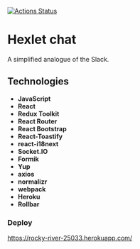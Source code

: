[![Actions Status](https://github.com/Bonamente/frontend-project-lvl4/workflows/hexlet-check/badge.svg)](https://github.com/Bonamente/frontend-project-lvl4/actions)

# Hexlet chat
 A simplified analogue of the Slack.
 
## Technologies
- **JavaScript**
- **React**
- **Redux Toolkit**
- **React Router**
- **React Bootstrap**
- **React-Toastify**
- **react-i18next**
- **Socket.IО** 
- **Formik**
- **Yup**
- **axios**
- **normalizr**
- **webpack**
- **Heroku**
- **Rollbar**

### Deploy
https://rocky-river-25033.herokuapp.com/